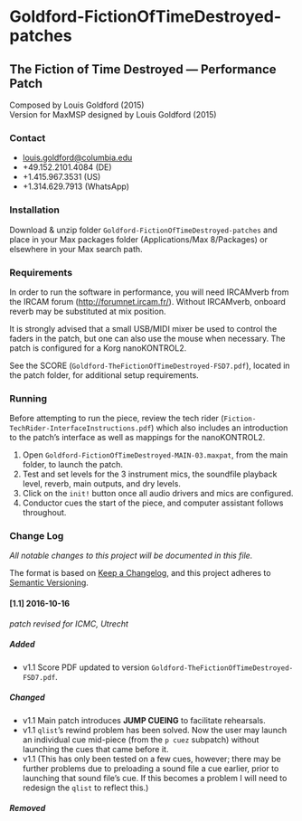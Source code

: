 # Goldford-FictionOfTimeDestroyed-patches

## The Fiction of Time Destroyed — Performance Patch

Composed by Louis Goldford (2015)  
Version for MaxMSP designed by Louis Goldford (2015)  

### Contact  
* louis.goldford@columbia.edu 
* +49.152.2101.4084 (DE) 
* +1.415.967.3531 (US) 
* +1.314.629.7913 (WhatsApp)  

### Installation   

Download & unzip folder `Goldford-FictionOfTimeDestroyed-patches` and place in your Max packages folder (Applications/Max 8/Packages) or elsewhere in your Max search path.


### Requirements    

In order to run the software in performance, you will need IRCAMverb from the IRCAM forum (http://forumnet.ircam.fr/). Without IRCAMverb, onboard reverb may be substituted at mix position.

It is strongly advised that a small USB/MIDI mixer be used to control the faders in the patch, but one can also use the mouse when necessary. The patch is configured for a Korg nanoKONTROL2.

See the SCORE (`Goldford-TheFictionOfTimeDestroyed-FSD7.pdf`), located in the patch folder, for additional setup requirements.


### Running    

Before attempting to run the piece, review the tech rider (`Fiction-TechRider-InterfaceInstructions.pdf`) which also includes an introduction to the patch’s interface as well as mappings for the nanoKONTROL2.

1. Open `Goldford-FictionOfTimeDestroyed-MAIN-03.maxpat`, from the main folder, to launch the patch. 
2. Test and set levels for the 3 instrument mics, the soundfile playback level, reverb, main outputs, and dry levels.
3. Click on the `init!` button once all audio drivers and mics are configured. 
4. Conductor cues the start of the piece, and computer assistant follows throughout.


### Change Log    

_All notable changes to this project will be documented in this file._   

The format is based on [Keep a Changelog](https://keepachangelog.com/en/1.1.0/),
and this project adheres to [Semantic Versioning](https://semver.org/spec/v2.0.0.html).

#### [1.1] 2016-10-16   
_patch revised for ICMC, Utrecht_   

##### Added  
- v1.1 Score PDF updated to version `Goldford-TheFictionOfTimeDestroyed-FSD7.pdf`. 

##### Changed  
- v1.1 Main patch introduces **JUMP CUEING** to facilitate rehearsals.
- v1.1 `qlist`’s rewind problem has been solved. Now the user may launch an individual cue mid-piece (from the `p cuez` subpatch) without launching the cues that came before it.
- v1.1 (This has only been tested on a few cues, however; there may be further problems due to preloading a sound file a cue earlier, prior to launching that sound file’s cue. If this becomes a problem I will need to redesign the `qlist` to reflect this.)

##### Removed


